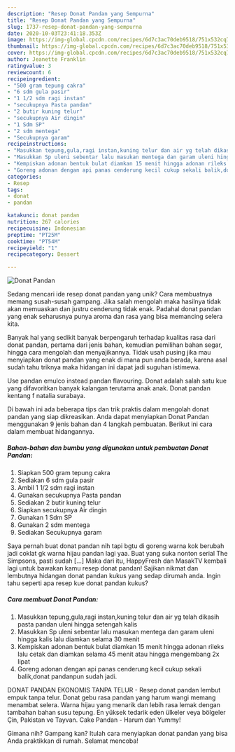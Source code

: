 ```yaml
---
description: "Resep Donat Pandan yang Sempurna"
title: "Resep Donat Pandan yang Sempurna"
slug: 1737-resep-donat-pandan-yang-sempurna
date: 2020-10-03T23:41:18.353Z
image: https://img-global.cpcdn.com/recipes/6d7c3ac70deb9518/751x532cq70/donat-pandan-foto-resep-utama.jpg
thumbnail: https://img-global.cpcdn.com/recipes/6d7c3ac70deb9518/751x532cq70/donat-pandan-foto-resep-utama.jpg
cover: https://img-global.cpcdn.com/recipes/6d7c3ac70deb9518/751x532cq70/donat-pandan-foto-resep-utama.jpg
author: Jeanette Franklin
ratingvalue: 3
reviewcount: 6
recipeingredient:
- "500 gram tepung cakra"
- "6 sdm gula pasir"
- "1 1/2 sdm ragi instan"
- "secukupnya Pasta pandan"
- "2 butir kuning telur"
- "secukupnya Air dingin"
- "1 Sdm SP"
- "2 sdm mentega"
- "Secukupnya garam"
recipeinstructions:
- "Masukkan tepung,gula,ragi instan,kuning telur dan air yg telah dikasih pasta pandan uleni hingga setengah kalis"
- "Masukkan Sp uleni sebentar lalu masukan mentega dan garam uleni hingga kalis lalu diamkan selama 30 menit"
- "Kempiskan adonan bentuk bulat diamkan 15 menit hingga adonan rileks lalu cetak dan diamkan selama 45 menit atau hingga mengembang 2x lipat"
- "Goreng adonan dengan api panas cenderung kecil cukup sekali balik,donat pandanpun sudah jadi."
categories:
- Resep
tags:
- donat
- pandan

katakunci: donat pandan 
nutrition: 267 calories
recipecuisine: Indonesian
preptime: "PT25M"
cooktime: "PT54M"
recipeyield: "1"
recipecategory: Dessert

---
```



![Donat Pandan](https://img-global.cpcdn.com/recipes/6d7c3ac70deb9518/751x532cq70/donat-pandan-foto-resep-utama.jpg)

Sedang mencari ide resep donat pandan yang unik? Cara membuatnya memang susah-susah gampang. Jika salah mengolah maka hasilnya tidak akan memuaskan dan justru cenderung tidak enak. Padahal donat pandan yang enak seharusnya punya aroma dan rasa yang bisa memancing selera kita.

Banyak hal yang sedikit banyak berpengaruh terhadap kualitas rasa dari donat pandan, pertama dari jenis bahan, kemudian pemilihan bahan segar, hingga cara mengolah dan menyajikannya. Tidak usah pusing jika mau menyiapkan donat pandan yang enak di mana pun anda berada, karena asal sudah tahu triknya maka hidangan ini dapat jadi suguhan istimewa.

Use pandan emulco instead pandan flavouring. Donat adalah salah satu kue yang difavoritkan banyak kalangan terutama anak anak. Donat pandan kentang f natalia surabaya.


Di bawah ini ada beberapa tips dan trik praktis dalam mengolah donat pandan yang siap dikreasikan. Anda dapat menyiapkan Donat Pandan menggunakan 9 jenis bahan dan 4 langkah pembuatan. Berikut ini cara dalam membuat hidangannya.

<!--inarticleads1-->

##### Bahan-bahan dan bumbu yang digunakan untuk pembuatan Donat Pandan:

1. Siapkan 500 gram tepung cakra
1. Sediakan 6 sdm gula pasir
1. Ambil 1 1/2 sdm ragi instan
1. Gunakan secukupnya Pasta pandan
1. Sediakan 2 butir kuning telur
1. Siapkan secukupnya Air dingin
1. Gunakan 1 Sdm SP
1. Gunakan 2 sdm mentega
1. Sediakan Secukupnya garam


Saya pernah buat donat pandan nih tapi bgtu di goreng warna kok berubah jadi coklat gk warna hijau pandan lagi yaa. Buat yang suka nonton serial The Simpsons, pasti sudah […] Maka dari itu, HappyFresh dan MasakTV kembali lagi untuk bawakan kamu resep donat pandan! Sajikan nikmat dan lembutnya hidangan donat pandan kukus yang sedap dirumah anda. Ingin tahu seperti apa resep kue donat pandan kukus? 

<!--inarticleads2-->

##### Cara membuat Donat Pandan:

1. Masukkan tepung,gula,ragi instan,kuning telur dan air yg telah dikasih pasta pandan uleni hingga setengah kalis
1. Masukkan Sp uleni sebentar lalu masukan mentega dan garam uleni hingga kalis lalu diamkan selama 30 menit
1. Kempiskan adonan bentuk bulat diamkan 15 menit hingga adonan rileks lalu cetak dan diamkan selama 45 menit atau hingga mengembang 2x lipat
1. Goreng adonan dengan api panas cenderung kecil cukup sekali balik,donat pandanpun sudah jadi.


DONAT PANDAN EKONOMIS TANPA TELUR - Resep donat pandan lembut empuk tanpa telur. Donat gebu rasa pandan yang harum wangi memang menambat selera. Warna hijau yang menarik dan lebih rasa lemak dengan tambahan bahan susu tepung. En yüksek tedarik eden ülkeler veya bölgeler Çin, Pakistan ve Tayvan. Cake Pandan - Harum dan Yummy! 

Gimana nih? Gampang kan? Itulah cara menyiapkan donat pandan yang bisa Anda praktikkan di rumah. Selamat mencoba!
